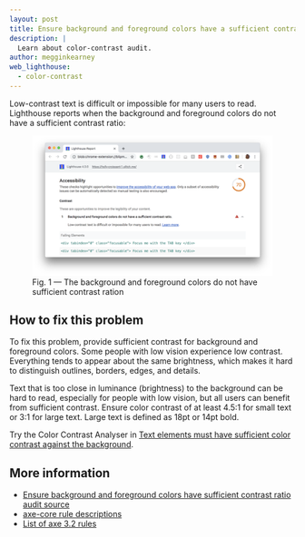 ```yaml
---
layout: post
title: Ensure background and foreground colors have a sufficient contrast ratio
description: |
  Learn about color-contrast audit.
author: megginkearney
web_lighthouse:
  - color-contrast
---
```


Low-contrast text is difficult or impossible for many users to read.
Lighthouse reports when the background and
foreground colors do not have a sufficient contrast ratio:

<figure class="w-figure">
  <img class="w-screenshot w-screenshot--filled" src="color-contrast.png" alt="Lighthouse audit showing background and foreground colors do not have sufficient contrast ratio">
  <figcaption class="w-figcaption">
    Fig. 1 — The background and foreground colors do not have sufficient contrast ration
</figure>


## How to fix this problem

To fix this problem,
provide sufficient contrast for background and foreground colors.
Some people with low vision experience low contrast.
Everything tends to appear about the same brightness,
which makes it hard to distinguish outlines, borders, edges, and details.

Text that is too close in luminance (brightness) to the background can be hard to read,
especially for people with low vision,
but all users can benefit from sufficient contrast.
Ensure color contrast of at least 4.5:1 for small text or 3:1 for large text.
Large text is defined as 18pt or 14pt bold.

Try the Color Contrast Analyser in
[Text elements must have sufficient color contrast against the background](https://dequeuniversity.com/rules/axe/3.2/color-contrast).

<!--
## How this audit impacts overall Lighthouse score

Todo. I have no idea how accessibility scoring is working!
-->
## More information

- [Ensure background and foreground colors have sufficient contrast ratio audit source](https://github.com/GoogleChrome/lighthouse/blob/master/lighthouse-core/audits/accessibility/color-contrast.js)
- [axe-core rule descriptions](https://github.com/dequelabs/axe-core/blob/develop/doc/rule-descriptions.md)
- [List of axe 3.2 rules](https://dequeuniversity.com/rules/axe/3.2)